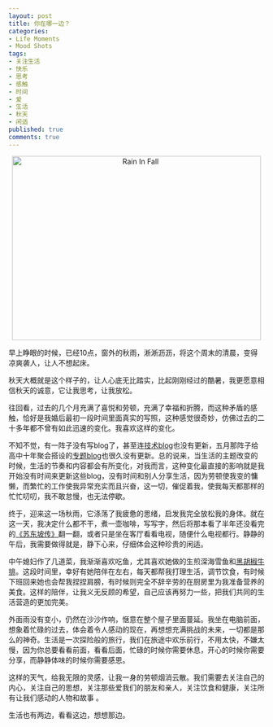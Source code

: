 ```yaml
---
layout: post
title: 你在哪一边？
categories:
- Life Moments
- Mood Shots
tags:
- 关注生活
- 快乐
- 思考
- 感触
- 时间
- 爱
- 生活
- 秋天
- 闲适
published: true
comments: true
---
```

<p><p style="text-align: center;"><a href="http://skitch.com/yorzi/duy49/fall-rain.jpg"><img class="aligncenter" title="秋雨" src="http://img.skitch.com/20100821-r7s1xsmhwqnyrq8rwnge13h7jn.jpg" alt="Rain In Fall" width="490" height="362" /></a></p></p>

<p>早上睁眼的时候，已经10点，窗外的秋雨，淅淅沥沥，将这个周末的清晨，变得凉爽袭人，让人不想起床。</p>

<p>秋天大概就是这个样子的，让人心底无比踏实，比起刚刚经过的酷暑，我更愿意相信秋天的诚意，它让我思考，让我放松。</p>

<p>往回看，过去的几个月充满了喜悦和劳顿，充满了幸福和折腾，而这种矛盾的感触，恰好是我婚后最初一段时间里面真实的写照，这种感觉很奇妙，仿佛过去的二十多年都不曾有如此迅速的变化。我喜欢这样的变化。</p>

<p>不知不觉，有一阵子没有写blog了，甚至连<a href="http://tech.wangyaodi.com">技术blog</a>也没有更新，五月那阵子给高中十年聚会搭设的<a href="http://www.2001-2011.com">专题blog</a>也很久没有更新。总的说来，当生活的主题改变的时候，生活的节奏和内容都会有所变化，对我而言，这种变化最直接的影响就是我开始没有时间来更新这些blog，没有时间和别人分享生活，因为劳顿使我变的慵懒，而繁忙的工作使我异常充实而且兴奋，这一切，催促着我，使我每天都那样的忙忙叨叨，我不敢怠慢，也无法停歇。</p>

<p>终于，迎来这一场秋雨，它涤荡了我疲惫的思绪，启发我完全放松我的身体。就在这一天，我决定什么都不干，煮一壶咖啡，写写字，然后将那本看了半年还没看完的<a href="http://book.douban.com/subject/1792668/">《苏东坡传》</a>翻一翻，或者只是坐在客厅看看电视，随便什么电视都行。静静的午后，我需要做得就是，静下心来，仔细体会这种珍贵的闲适。</p>

<p>中午媳妇作了几道菜，我渐渐喜欢吃鱼，尤其喜欢她做的生煎深海雪鱼和<a href="http://www.sherrytips.com/2010/08/02/%E7%85%8E%E5%87%BA%E6%9D%A5%E7%9A%84%E7%BE%8E%E5%91%B3%E2%80%94%E2%80%94%E9%BB%91%E8%83%A1%E6%A4%92%E7%89%9B%E6%8E%92/">黑胡椒牛排</a>。这段时间里，幸好有她陪伴在左右，每天都帮我打理生活，调节饮食，有时候下班回来她也会帮我捏捏肩膀，有时候则完全不辞辛劳的在厨房里为我准备营养的美食。这样的陪伴，让我义无反顾的希望，自己应该再努力一些，把我们共同的生活营造的更加完美。</p>

<p>外面雨没有变小，仍然在沙沙作响，惬意在整个屋子里面蔓延。我坐在电脑前面，想象着忙碌的过去，体会着令人感动的现在，再想想充满挑战的未来，一切都是那么的神奇。生活是一次探险般的旅行，我们在旅途中欢乐前行，不用太快，不嫌太慢，因为你总要看看前面，看看后面，忙碌的时候你需要休息，开心的时候你需要分享，而静静体味的时候你需要感恩。</p>

<p>这样的天气，给我无限的灵感，让我一身的劳顿烟消云散。我们需要去关注自己的内心，关注自己的思想，关注那些爱我们的朋友和亲人，关注饮食和健康，关注所有让我们感动的人物和故事 。</p>

<p>生活也有两边，看看这边，想想那边。</p>
